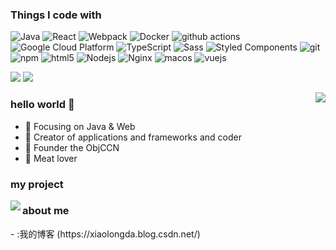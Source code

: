 
<h3>Things I code with</h3>
<p>
  <img alt="Java" src="https://img.shields.io/badge/-Java-2496ED?style=flat-square&logo=java&logoColor=ffffff" />
  <img alt="React" src="https://img.shields.io/badge/-React-45b8d8?style=flat-square&logo=react&logoColor=white" />
  <img alt="Webpack" src="https://img.shields.io/badge/-Webpack-8DD6F9?style=flat-square&logo=webpack&logoColor=white" /> 
  <img alt="Docker" src="https://img.shields.io/badge/-Docker-46a2f1?style=flat-square&logo=docker&logoColor=white" />
  <img alt="github actions" src="https://img.shields.io/badge/-Github_Actions-2088FF?style=flat-square&logo=github-actions&logoColor=white" />
  <img alt="Google Cloud Platform" src="https://img.shields.io/badge/-Google_Cloud_Platform-1a73e8?style=flat-square&logo=google-cloud&logoColor=white" />
  <img alt="TypeScript" src="https://img.shields.io/badge/-TypeScript-007ACC?style=flat-square&logo=typescript&logoColor=white" />
  <img alt="Sass" src="https://img.shields.io/badge/-Sass-CC6699?style=flat-square&logo=sass&logoColor=white" />
  <img alt="Styled Components" src="https://img.shields.io/badge/-Styled_Components-db7092?style=flat-square&logo=styled-components&logoColor=white" />
  <img alt="git" src="https://img.shields.io/badge/-Git-F05032?style=flat-square&logo=git&logoColor=white" />
  <img alt="npm" src="https://img.shields.io/badge/-NPM-CB3837?style=flat-square&logo=npm&logoColor=white" />
  <img alt="html5" src="https://img.shields.io/badge/-HTML5-E34F26?style=flat-square&logo=html5&logoColor=white" />
  <img alt="Nodejs" src="https://img.shields.io/badge/-Nodejs-43853d?style=flat-square&logo=Node.js&logoColor=white" />
  <img alt="Nginx" src="https://img.shields.io/badge/-Linux-fcc624?style=flat-square&logo=linux&logoColor=white" />
   <img alt="macos" src="https://img.shields.io/badge/macOS-Hackintosh-292e33?style=flat-square&logo=apple&logoColor=ffffff" />
  <img alt="vuejs" src="https://img.shields.io/badge/-Vue.js-4fc08d?style=flat-square&logo=vue.js&logoColor=ffffff" />


[![](https://img.shields.io/badge/-CSS3-1572B6?style=flat-square&logo=css3&logoColor=white)](https://www.w3.org/Style/CSS/)
[![](https://img.shields.io/badge/-JavaScript-f7e018?style=flat-square&logo=javascript&logoColor=white)](https://www.ecma-international.org/)

</p>


<img align="right" src="https://github-readme-stats.vercel.app/api?username=18696232390&show_icons=true&icon_color=CE1D2D&text_color=718096&bg_color=ffffff&hide_title=true" />

### hello world 👋

- :orange_book: Focusing on Java & Web
- :hammer: Creator of applications and frameworks and coder
- :ram: Founder the ObjCCN
- :meat_on_bone: Meat lover

### my project
<p>
<a href="https://github.com/18696232390/cxl-node-template">
  <img align="left" src="https://github-readme-stats-anuraghazra1.vercel.app/api/pin/?username=18696232390&repo=cxl-node-template&show_icons=true&title_color=fff&icon_color=79ff97&text_color=9f9f9f&bg_color=343434" />
</a>

</p>


### about me
<p>
- :我的博客 (https://xiaolongda.blog.csdn.net/)
</p>



